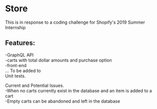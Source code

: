 # Store
This is in response to a coding challenge for Shopify's 2019 Summer Internship

<h2>Features:</h2> 
<p>
-GraphQL API <br>
-carts with total dollar amounts and purchase option <br>
-front-end <br>
... To be added to <br>
Unit tests.

Current and Potential Issues. <br>
-When no carts currently exist in the database and an item is added to a cart <br>
-Empty carts can be abandoned and left in the database
</p>


